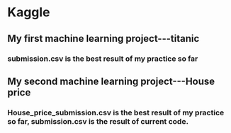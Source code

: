 # Kaggle



## My first machine learning project---titanic 

### submission.csv is the best result of my practice so far

## My second machine learning project---House price 

### House_price_submission.csv is the best result of my practice so far, submission.csv is the result of current code.

